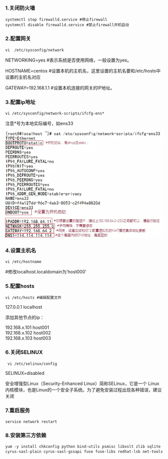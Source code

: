 ### 1.关闭防火墙
```
systemctl stop firewalld.service #停止firewall
systemctl disable firewalld.service #禁止firewall开机启动
```

### 2.配置网关
```
vi  /etc/sysconfig/network
```
NETWORKING=yes #表示系统是否使用网络，一般设置为yes。

HOSTNAME=centos #设置本机的主机名，这里设置的主机名要和/etc/hosts中设置的主机名对应

GATEWAY=192.168.1.1 #设置本机连接的网关的IP地址。

### 3.配置ip地址
```
vi /etc/sysconfig/network-scripts/ifcfg-ens*
```
注意*号为本地实际编号，如ens33

![ip](./assets/ip.jpg)

### 4.设置主机名
```
vi /etc/hostname 
```
#修改localhost.localdomain为'host000'

### 5.配置hosts
```
vi /etc/hosts #编辑配置文件
```
127.0.0.1   localhost 

添加其他节点的ip：

192.168.x.101   host001  
192.168.x.102   host002  
192.168.x.103   host003  

### 6.关闭SELINUX
```
 vi /etc/selinux/config
```
SELINUX=disabled

安全增强型Linux（Security-Enhanced Linux）简称SELinux，它是一个 Linux 内核模块，也是Linux的一个安全子系统。为了避免安装过程出现各种错误，建议关闭

### 7.重启服务
```
service network restart
```
### 8.安装第三方依赖
```
yum -y install chkconfig python bind-utils psmisc libxslt zlib sqlite cyrus-sasl-plain cyrus-sasl-gssapi fuse fuse-libs redhat-lsb net-tools
```